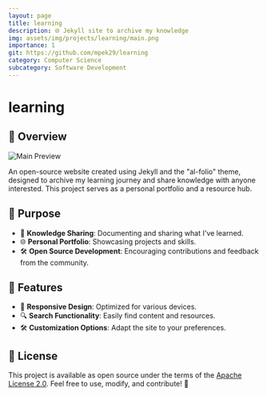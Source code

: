 ```yaml
---
layout: page
title: learning
description: 🌐 Jekyll site to archive my knowledge
img: assets/img/projects/learning/main.png
importance: 1
git: https://github.com/mpek29/learning
category: Computer Science
subcategory: Software Development
---
```




# learning

## 🚀 Overview
![Main Preview](assets/img/main.png)

An open-source website created using Jekyll and the "al-folio" theme, designed to archive my learning journey and share knowledge with anyone interested. This project serves as a personal portfolio and a resource hub.

## 🎯 Purpose
- 📖 **Knowledge Sharing**: Documenting and sharing what I've learned.
- 🌐 **Personal Portfolio**: Showcasing projects and skills.
- 🛠️ **Open Source Development**: Encouraging contributions and feedback from the community.

## 🌟 Features
- 📄 **Responsive Design**: Optimized for various devices.
- 🔍 **Search Functionality**: Easily find content and resources.
- 🛠️ **Customization Options**: Adapt the site to your preferences.

## 🌟 License
This project is available as open source under the terms of the [Apache License 2.0](https://github.com/mpek29/mpek29.github.io/blob/master/LICENSE). Feel free to use, modify, and contribute! 🚀

